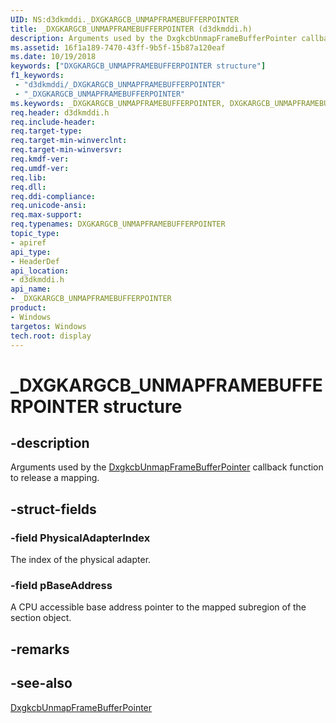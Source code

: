 ```yaml
---
UID: NS:d3dkmddi._DXGKARGCB_UNMAPFRAMEBUFFERPOINTER
title: _DXGKARGCB_UNMAPFRAMEBUFFERPOINTER (d3dkmddi.h)
description: Arguments used by the DxgkcbUnmapFrameBufferPointer callback function to release a mapping.
ms.assetid: 16f1a189-7470-43ff-9b5f-15b87a120eaf
ms.date: 10/19/2018
keywords: ["DXGKARGCB_UNMAPFRAMEBUFFERPOINTER structure"]
f1_keywords:
 - "d3dkmddi/_DXGKARGCB_UNMAPFRAMEBUFFERPOINTER"
 - "_DXGKARGCB_UNMAPFRAMEBUFFERPOINTER"
ms.keywords: _DXGKARGCB_UNMAPFRAMEBUFFERPOINTER, DXGKARGCB_UNMAPFRAMEBUFFERPOINTER,
req.header: d3dkmddi.h
req.include-header:
req.target-type:
req.target-min-winverclnt:
req.target-min-winversvr:
req.kmdf-ver:
req.umdf-ver:
req.lib:
req.dll:
req.ddi-compliance:
req.unicode-ansi:
req.max-support:
req.typenames: DXGKARGCB_UNMAPFRAMEBUFFERPOINTER
topic_type:
- apiref
api_type:
- HeaderDef
api_location:
- d3dkmddi.h
api_name:
- _DXGKARGCB_UNMAPFRAMEBUFFERPOINTER
product: 
- Windows
targetos: Windows
tech.root: display
---
```


# _DXGKARGCB_UNMAPFRAMEBUFFERPOINTER structure

## -description

Arguments used by the [DxgkcbUnmapFrameBufferPointer](nc-d3dkmddi-dxgkcb_unmapframebufferpointer.md) callback function to release a mapping.

## -struct-fields

### -field PhysicalAdapterIndex

The index of the physical adapter.

### -field pBaseAddress

A CPU accessible base address pointer to the mapped subregion of the section object.

## -remarks

## -see-also

[DxgkcbUnmapFrameBufferPointer](nc-d3dkmddi-dxgkcb_unmapframebufferpointer.md)

